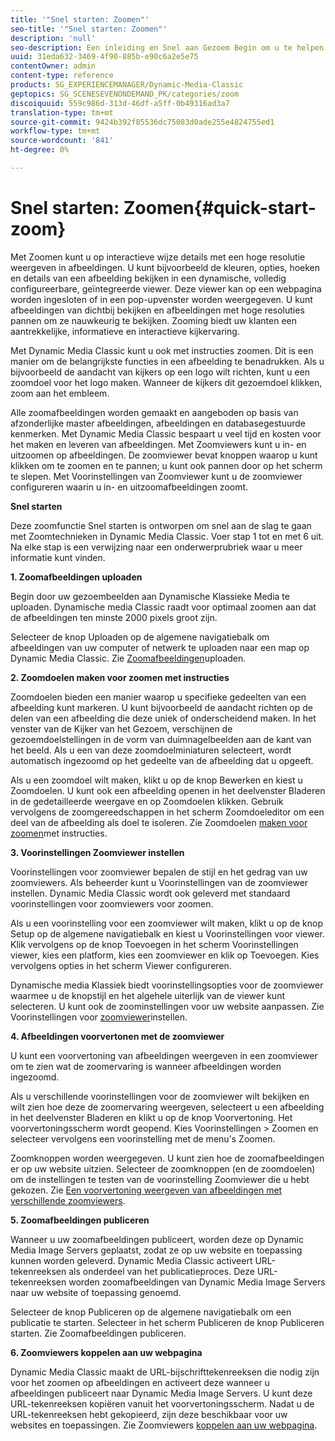 ```yaml
---
title: '"Snel starten: Zoomen"'
seo-title: '"Snel starten: Zoomen"'
description: 'null'
seo-description: Een inleiding en Snel aan Gezoem Begin om u te helpen snel aan de slag gaan.
uuid: 31eda632-3469-4f90-885b-e90c6a2e5e75
contentOwner: admin
content-type: reference
products: SG_EXPERIENCEMANAGER/Dynamic-Media-Classic
geptopics: SG_SCENESEVENONDEMAND_PK/categories/zoom
discoiquuid: 559c986d-313d-46df-a5ff-0b49316ad3a7
translation-type: tm+mt
source-git-commit: 9424b392f85536dc75083d0ade255e4824755ed1
workflow-type: tm+mt
source-wordcount: '841'
ht-degree: 0%

---
```



# Snel starten: Zoomen{#quick-start-zoom}

Met Zoomen kunt u op interactieve wijze details met een hoge resolutie weergeven in afbeeldingen. U kunt bijvoorbeeld de kleuren, opties, hoeken en details van een afbeelding bekijken in een dynamische, volledig configureerbare, geïntegreerde viewer. Deze viewer kan op een webpagina worden ingesloten of in een pop-upvenster worden weergegeven. U kunt afbeeldingen van dichtbij bekijken en afbeeldingen met hoge resoluties pannen om ze nauwkeurig te bekijken. Zooming biedt uw klanten een aantrekkelijke, informatieve en interactieve kijkervaring.

Met Dynamic Media Classic kunt u ook met instructies zoomen. Dit is een manier om de belangrijkste functies in een afbeelding te benadrukken. Als u bijvoorbeeld de aandacht van kijkers op een logo wilt richten, kunt u een zoomdoel voor het logo maken. Wanneer de kijkers dit gezoemdoel klikken, zoom aan het embleem.

Alle zoomafbeeldingen worden gemaakt en aangeboden op basis van afzonderlijke master afbeeldingen, afbeeldingen en databasegestuurde kenmerken. Met Dynamic Media Classic bespaart u veel tijd en kosten voor het maken en leveren van afbeeldingen. Met Zoomviewers kunt u in- en uitzoomen op afbeeldingen. De zoomviewer bevat knoppen waarop u kunt klikken om te zoomen en te pannen; u kunt ook pannen door op het scherm te slepen. Met Voorinstellingen van Zoomviewer kunt u de zoomviewer configureren waarin u in- en uitzoomafbeeldingen zoomt.

**Snel starten**

Deze zoomfunctie Snel starten is ontworpen om snel aan de slag te gaan met Zoomtechnieken in Dynamic Media Classic. Voer stap 1 tot en met 6 uit. Na elke stap is een verwijzing naar een onderwerprubriek waar u meer informatie kunt vinden.

**1. Zoomafbeeldingen uploaden**

Begin door uw gezoembeelden aan Dynamische Klassieke Media te uploaden. Dynamische media Classic raadt voor optimaal zoomen aan dat de afbeeldingen ten minste 2000 pixels groot zijn.

Selecteer de knop Uploaden op de algemene navigatiebalk om afbeeldingen van uw computer of netwerk te uploaden naar een map op Dynamic Media Classic. Zie [Zoomafbeeldingen](uploading-zoom-images.md#uploading_zoom_images)uploaden.

**2. Zoomdoelen maken voor zoomen met instructies**

Zoomdoelen bieden een manier waarop u specifieke gedeelten van een afbeelding kunt markeren. U kunt bijvoorbeeld de aandacht richten op de delen van een afbeelding die deze uniek of onderscheidend maken. In het venster van de Kijker van het Gezoem, verschijnen de gezoemdoelstellingen in de vorm van duimnagelbeelden aan de kant van het beeld. Als u een van deze zoomdoelminiaturen selecteert, wordt automatisch ingezoomd op het gedeelte van de afbeelding dat u opgeeft.

Als u een zoomdoel wilt maken, klikt u op de knop Bewerken en kiest u Zoomdoelen. U kunt ook een afbeelding openen in het deelvenster Bladeren in de gedetailleerde weergave en op Zoomdoelen klikken. Gebruik vervolgens de zoomgereedschappen in het scherm Zoomdoeleditor om een deel van de afbeelding als doel te isoleren. Zie Zoomdoelen [maken voor zoomen](creating-zoom-targets-guided-zoom.md#creating_zoom_targets_for_guided_zoom)met instructies.

**3. Voorinstellingen Zoomviewer instellen**

Voorinstellingen voor zoomviewer bepalen de stijl en het gedrag van uw zoomviewers. Als beheerder kunt u Voorinstellingen van de zoomviewer instellen. Dynamic Media Classic wordt ook geleverd met standaard voorinstellingen voor zoomviewers voor zoomen.

Als u een voorinstelling voor een zoomviewer wilt maken, klikt u op de knop Setup op de algemene navigatiebalk en kiest u Voorinstellingen voor viewer. Klik vervolgens op de knop Toevoegen in het scherm Voorinstellingen viewer, kies een platform, kies een zoomviewer en klik op Toevoegen. Kies vervolgens opties in het scherm Viewer configureren.

Dynamische media Klassiek biedt voorinstellingsopties voor de zoomviewer waarmee u de knopstijl en het algehele uiterlijk van de viewer kunt selecteren. U kunt ook de zoominstellingen voor uw website aanpassen. Zie Voorinstellingen voor [zoomviewer](setting-zoom-viewer-presets.md#setting_up_zoom_viewer_presets)instellen.

**4. Afbeeldingen voorvertonen met de zoomviewer**

U kunt een voorvertoning van afbeeldingen weergeven in een zoomviewer om te zien wat de zoomervaring is wanneer afbeeldingen worden ingezoomd.

Als u verschillende voorinstellingen voor de zoomviewer wilt bekijken en wilt zien hoe deze de zoomervaring weergeven, selecteert u een afbeelding in het deelvenster Bladeren en klikt u op de knop Voorvertoning. Het voorvertoningsscherm wordt geopend. Kies Voorinstellingen > Zoomen en selecteer vervolgens een voorinstelling met de menu&#39;s Zoomen.

Zoomknoppen worden weergegeven. U kunt zien hoe de zoomafbeeldingen er op uw website uitzien. Selecteer de zoomknoppen (en de zoomdoelen) om de instellingen te testen van de voorinstelling Zoomviewer die u hebt gekozen. Zie [Een voorvertoning weergeven van afbeeldingen met verschillende zoomviewers](previewing-image-assets-different-zoom.md#previewing_image_assets_with_different_zoom_viewers).

**5. Zoomafbeeldingen publiceren**

Wanneer u uw zoomafbeeldingen publiceert, worden deze op Dynamic Media Image Servers geplaatst, zodat ze op uw website en toepassing kunnen worden geleverd. Dynamic Media Classic activeert URL-tekenreeksen als onderdeel van het publicatieproces. Deze URL-tekenreeksen worden zoomafbeeldingen van Dynamic Media Image Servers naar uw website of toepassing genoemd.

Selecteer de knop Publiceren op de algemene navigatiebalk om een publicatie te starten. Selecteer in het scherm Publiceren de knop Publiceren starten. Zie Zoomafbeeldingen [](publishing-zoom-images.md#publishing_zoom_images)publiceren.

**6. Zoomviewers koppelen aan uw webpagina**

Dynamic Media Classic maakt de URL-bijschrifttekenreeksen die nodig zijn voor het zoomen op afbeeldingen en activeert deze wanneer u afbeeldingen publiceert naar Dynamic Media Image Servers. U kunt deze URL-tekenreeksen kopiëren vanuit het voorvertoningsscherm. Nadat u de URL-tekenreeksen hebt gekopieerd, zijn deze beschikbaar voor uw websites en toepassingen. Zie Zoomviewers [koppelen aan uw webpagina](linking-zoom-viewers-web-pages.md#linking_zoom_viewers_to_your_web_pages).

